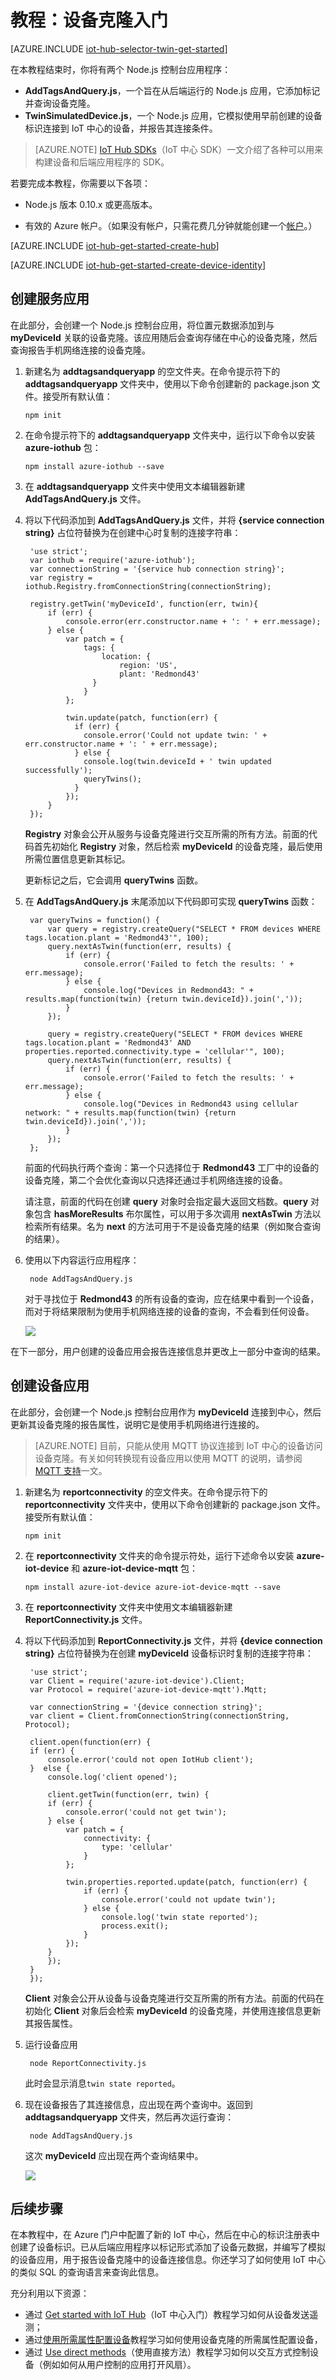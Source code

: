 <properties
	pageTitle="克隆入门 | Azure"
	description="本教程演示如何使用克隆"
	services="iot-hub"
	documentationCenter="node"
	authors="fsautomata"
	manager="timlt"
	editor=""/>  


<tags
     ms.service="iot-hub"
     ms.devlang="node"
     ms.topic="article"
     ms.tgt_pltfrm="na"
     ms.workload="na"
     ms.date="09/13/2016"
     wacn.date="12/12/2016"
     ms.author="elioda"/>  


# 教程：设备克隆入门

[AZURE.INCLUDE [iot-hub-selector-twin-get-started](../../includes/iot-hub-selector-twin-get-started.md)]

在本教程结束时，你将有两个 Node.js 控制台应用程序：

* **AddTagsAndQuery.js**，一个旨在从后端运行的 Node.js 应用，它添加标记并查询设备克隆。
* **TwinSimulatedDevice.js**，一个 Node.js 应用，它模拟使用早前创建的设备标识连接到 IoT 中心的设备，并报告其连接条件。

> [AZURE.NOTE] [IoT Hub SDKs][lnk-hub-sdks]（IoT 中心 SDK）一文介绍了各种可以用来构建设备和后端应用程序的 SDK。

若要完成本教程，你需要以下各项：

+ Node.js 版本 0.10.x 或更高版本。

+ 有效的 Azure 帐户。（如果没有帐户，只需花费几分钟就能创建一个[帐户][lnk-free-trial]。）

[AZURE.INCLUDE [iot-hub-get-started-create-hub](../../includes/iot-hub-get-started-create-hub.md)]

[AZURE.INCLUDE [iot-hub-get-started-create-device-identity](../../includes/iot-hub-get-started-create-device-identity.md)]

## 创建服务应用

在此部分，会创建一个 Node.js 控制台应用，将位置元数据添加到与 **myDeviceId** 关联的设备克隆。该应用随后会查询存储在中心的设备克隆，然后查询报告手机网络连接的设备克隆。

1. 新建名为 **addtagsandqueryapp** 的空文件夹。在命令提示符下的 **addtagsandqueryapp** 文件夹中，使用以下命令创建新的 package.json 文件。接受所有默认值：
   
    ```
    npm init
    ```
2. 在命令提示符下的 **addtagsandqueryapp** 文件夹中，运行以下命令以安装 **azure-iothub** 包：
   
    ```
    npm install azure-iothub --save
    ```
3. 在 **addtagsandqueryapp** 文件夹中使用文本编辑器新建 **AddTagsAndQuery.js** 文件。
4. 将以下代码添加到 **AddTagsAndQuery.js** 文件，并将 **{service connection string}** 占位符替换为在创建中心时复制的连接字符串：
   
        'use strict';
        var iothub = require('azure-iothub');
        var connectionString = '{service hub connection string}';
        var registry = iothub.Registry.fromConnectionString(connectionString);
   
        registry.getTwin('myDeviceId', function(err, twin){
            if (err) {
                console.error(err.constructor.name + ': ' + err.message);
            } else {
                var patch = {
                    tags: {
                        location: {
                            region: 'US',
                            plant: 'Redmond43'
                      }
                    }
                };
   
                twin.update(patch, function(err) {
                  if (err) {
                    console.error('Could not update twin: ' + err.constructor.name + ': ' + err.message);
                  } else {
                    console.log(twin.deviceId + ' twin updated successfully');
                    queryTwins();
                  }
                });
            }
        });
   
    **Registry** 对象会公开从服务与设备克隆进行交互所需的所有方法。前面的代码首先初始化 **Registry** 对象，然后检索 **myDeviceId** 的设备克隆，最后使用所需位置信息更新其标记。
   
    更新标记之后，它会调用 **queryTwins** 函数。
5. 在 **AddTagsAndQuery.js** 末尾添加以下代码即可实现 **queryTwins** 函数：
   
        var queryTwins = function() {
            var query = registry.createQuery("SELECT * FROM devices WHERE tags.location.plant = 'Redmond43'", 100);
            query.nextAsTwin(function(err, results) {
                if (err) {
                    console.error('Failed to fetch the results: ' + err.message);
                } else {
                    console.log("Devices in Redmond43: " + results.map(function(twin) {return twin.deviceId}).join(','));
                }
            });
   
            query = registry.createQuery("SELECT * FROM devices WHERE tags.location.plant = 'Redmond43' AND properties.reported.connectivity.type = 'cellular'", 100);
            query.nextAsTwin(function(err, results) {
                if (err) {
                    console.error('Failed to fetch the results: ' + err.message);
                } else {
                    console.log("Devices in Redmond43 using cellular network: " + results.map(function(twin) {return twin.deviceId}).join(','));
                }
            });
        };
   
    前面的代码执行两个查询：第一个只选择位于 **Redmond43** 工厂中的设备的设备克隆，第二个会优化查询以只选择还通过手机网络连接的设备。
   
    请注意，前面的代码在创建 **query** 对象时会指定最大返回文档数。**query** 对象包含 **hasMoreResults** 布尔属性，可以用于多次调用 **nextAsTwin** 方法以检索所有结果。名为 **next** 的方法可用于不是设备克隆的结果（例如聚合查询的结果）。
6. 使用以下内容运行应用程序：
   
        node AddTagsAndQuery.js
   
    对于寻找位于 **Redmond43** 的所有设备的查询，应在结果中看到一个设备，而对于将结果限制为使用手机网络连接的设备的查询，不会看到任何设备。
   
    ![][1]  


在下一部分，用户创建的设备应用会报告连接信息并更改上一部分中查询的结果。

## 创建设备应用
在此部分，会创建一个 Node.js 控制台应用作为 **myDeviceId** 连接到中心，然后更新其设备克隆的报告属性，说明它是使用手机网络进行连接的。

> [AZURE.NOTE] 目前，只能从使用 MQTT 协议连接到 IoT 中心的设备访问设备克隆。有关如何转换现有设备应用以使用 MQTT 的说明，请参阅 [MQTT 支持][lnk-devguide-mqtt]一文。

1. 新建名为 **reportconnectivity** 的空文件夹。在命令提示符下的 **reportconnectivity** 文件夹中，使用以下命令创建新的 package.json 文件。接受所有默认值：
   
    ```
    npm init
    ```
2. 在 **reportconnectivity** 文件夹的命令提示符处，运行下述命令以安装 **azure-iot-device** 和 **azure-iot-device-mqtt** 包：
   
    ```
    npm install azure-iot-device azure-iot-device-mqtt --save
    ```
3. 在 **reportconnectivity** 文件夹中使用文本编辑器新建 **ReportConnectivity.js** 文件。
4. 将以下代码添加到 **ReportConnectivity.js** 文件，并将 **{device connection string}** 占位符替换为在创建 **myDeviceId** 设备标识时复制的连接字符串：
   
        'use strict';
        var Client = require('azure-iot-device').Client;
        var Protocol = require('azure-iot-device-mqtt').Mqtt;
   
        var connectionString = '{device connection string}';
        var client = Client.fromConnectionString(connectionString, Protocol);
   
        client.open(function(err) {
        if (err) {
            console.error('could not open IotHub client');
        }  else {
            console.log('client opened');
   
            client.getTwin(function(err, twin) {
            if (err) {
                console.error('could not get twin');
            } else {
                var patch = {
                    connectivity: {
                        type: 'cellular'
                    }
                };
   
                twin.properties.reported.update(patch, function(err) {
                    if (err) {
                        console.error('could not update twin');
                    } else {
                        console.log('twin state reported');
                        process.exit();
                    }
                });
            }
            });
        }
        });
   
    **Client** 对象会公开从设备与设备克隆进行交互所需的所有方法。前面的代码在初始化 **Client** 对象后会检索 **myDeviceId** 的设备克隆，并使用连接信息更新其报告属性。
5. 运行设备应用
   
        node ReportConnectivity.js
   
    此时会显示消息`twin state reported`。
6. 现在设备报告了其连接信息，应出现在两个查询中。返回到 **addtagsandqueryapp** 文件夹，然后再次运行查询：
   
        node AddTagsAndQuery.js
   
    这次 **myDeviceId** 应出现在两个查询结果中。
   
    ![][3]  


## 后续步骤
在本教程中，在 Azure 门户中配置了新的 IoT 中心，然后在中心的标识注册表中创建了设备标识。已从后端应用程序以标记形式添加了设备元数据，并编写了模拟的设备应用，用于报告设备克隆中的设备连接信息。你还学习了如何使用 IoT 中心的类似 SQL 的查询语言来查询此信息。

充分利用以下资源：

- 通过 [Get started with IoT Hub][lnk-iothub-getstarted]（IoT 中心入门）教程学习如何从设备发送遥测；
- 通过[使用所需属性配置设备][lnk-twin-how-to-configure]教程学习如何使用设备克隆的所需属性配置设备，
- 通过 [Use direct methods][lnk-methods-tutorial]（使用直接方法）教程学习如何以交互方式控制设备（例如如何从用户控制的应用打开风扇）。

<!-- images -->

[1]: ./media/iot-hub-node-node-twin-getstarted/service1.png
[3]: ./media/iot-hub-node-node-twin-getstarted/service2.png

<!-- links -->

[lnk-hub-sdks]: /documentation/articles/iot-hub-devguide-sdks/
[lnk-free-trial]: /pricing/free-trial/

[lnk-d2c]: /documentation/articles/iot-hub-devguide-messaging/#device-to-cloud-messages
[lnk-methods]: /documentation/articles/iot-hub-devguide-direct-methods/
[lnk-twins]: /documentation/articles/iot-hub-devguide-device-twins/
[lnk-query]: /documentation/articles/iot-hub-devguide-query-language/
[lnk-identity]: /documentation/articles/iot-hub-devguide-identity-registry/

[lnk-iothub-getstarted]: /documentation/articles/iot-hub-node-node-getstarted/
[lnk-device-management]: /documentation/articles/iot-hub-node-node-device-management-get-started/
[lnk-gateway-SDK]: /documentation/articles/iot-hub-linux-gateway-sdk-get-started/
[lnk-connect-device]: /develop/iot/

[lnk-twin-how-to-configure]: /documentation/articles/iot-hub-node-node-twin-how-to-configure/
[lnk-dev-setup]: https://github.com/Azure/azure-iot-sdks/blob/master/doc/get_started/node-devbox-setup/

[lnk-methods-tutorial]: /documentation/articles/iot-hub-node-node-direct-methods/
[lnk-devguide-mqtt]: /documentation/articles/iot-hub-mqtt-support/

<!---HONumber=Mooncake_1205_2016-->